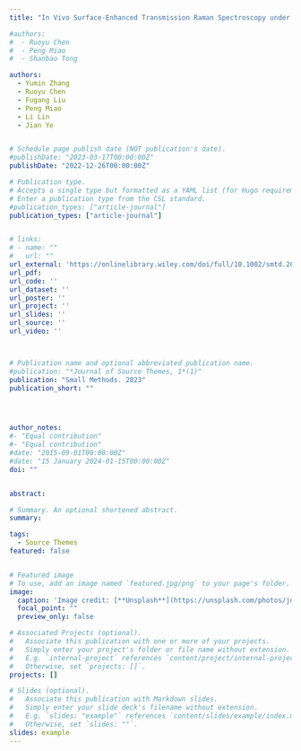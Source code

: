 ```yaml
---
title: "In Vivo Surface-Enhanced Transmission Raman Spectroscopy under Maximum Permissible Exposure: Toward Photosafe Detection of Deep-Seated Tumors"

#authors:
#  - Ruoyu Chen
#  - Peng Miao
#  - Shanbao Tong

authors:
  - Yumin Zhang
  - Ruoyu Chen
  - Fugang Liu
  - Peng Miao
  - Li Lin
  - Jian Ye


# Schedule page publish date (NOT publication's date).
#publishDate: "2023-03-17T00:00:00Z"
publishDate: "2022-12-26T00:00:00Z"

# Publication type.
# Accepts a single type but formatted as a YAML list (for Hugo requirements).
# Enter a publication type from the CSL standard.
#publication_types: ["article-journal"]
publication_types: ["article-journal"]


# links:
# - name: ""
#   url: ""
url_external: 'https://onlinelibrary.wiley.com/doi/full/10.1002/smtd.202201334'
url_pdf:
url_code: ''
url_dataset: ''
url_poster: ''
url_project: ''
url_slides: ''
url_source: ''
url_video: ''



# Publication name and optional abbreviated publication name.
#publication: "*Journal of Source Themes, 1*(1)"
publication: "Small Methods. 2023"
publication_short: ""




author_notes:
#- "Equal contribution"
#- "Equal contribution"
#date: "2015-09-01T00:00:00Z"
#date: "15 January 2024-01-15T00:00:00Z"
doi: ""


abstract: 

# Summary. An optional shortened abstract.
summary: 

tags:
  - Source Themes
featured: false


# Featured image
# To use, add an image named `featured.jpg/png` to your page's folder. 
image:
  caption: 'Image credit: [**Unsplash**](https://unsplash.com/photos/jdD8gXaTZsc)'
  focal_point: ""
  preview_only: false

# Associated Projects (optional).
#   Associate this publication with one or more of your projects.
#   Simply enter your project's folder or file name without extension.
#   E.g. `internal-project` references `content/project/internal-project/index.md`.
#   Otherwise, set `projects: []`.
projects: []

# Slides (optional).
#   Associate this publication with Markdown slides.
#   Simply enter your slide deck's filename without extension.
#   E.g. `slides: "example"` references `content/slides/example/index.md`.
#   Otherwise, set `slides: ""`.
slides: example
---
```

